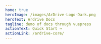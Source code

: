 ```yaml
---
home: true
heroImage: /images/ArDrive-Logo-Dark.png
heroText: Ardrive Docs
tagline: demo of docs through vuepress
actionText: Quick Start →
actionLink: /ardrive-core/
---
```


